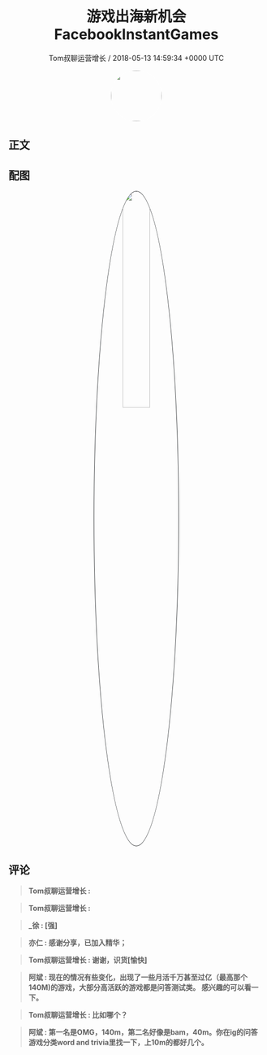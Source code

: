 <h1 align="center">游戏出海新机会FacebookInstantGames </h1>
<p align="center">
    <a>Tom叔聊运营增长 / 2018-05-13 14:59:34 &#43;0000 UTC</a>
</p>

<div align="center">
    <img src="https://images.zsxq.com/Frq1eeFsr8tjMxfCEEOAzmhvV640?e=1590940799&amp;token=kIxbL07-8jAj8w1n4s9zv64FuZZNEATmlU_Vm6zD:XKx3pWnQxShhXTdSfhTy5x8Jlu4=" width="100" height="100" style="border:1px solid;border-radius:50%; color:#ffffff"/>
</div>

## 正文

<div>

</div>

## 配图
<div class="image" align="center">

<img src="https://images.zsxq.com/FjtU7fSnFak68fECGtJVGCK_fAdS?imageMogr2/auto-orient/thumbnail/800x/format/jpg/blur/1x0/quality/75&amp;e=1590940799&amp;token=kIxbL07-8jAj8w1n4s9zv64FuZZNEATmlU_Vm6zD:KqS8AO5-FFvEoFAGUjYyTVR9vt8=" width="33%" height="33%" style="border:1px solid;border-radius:50%; color:#3c3f41"/>

</div>

## 评论

<div align="left">
<div>

<blockquote >
<span> <strong>Tom叔聊运营增长 :  </strong></span>
</blockquote>

<blockquote >
<span> <strong>Tom叔聊运营增长 :  </strong></span>
</blockquote>

<blockquote >
<span> <strong>_徐 : [强] </strong></span>
</blockquote>

<blockquote >
<span> <strong>亦仁 : 感谢分享，已加入精华； </strong></span>
</blockquote>

<blockquote >
<span> <strong>Tom叔聊运营增长 : 谢谢，识货[愉快] </strong></span>
</blockquote>

<blockquote >
<span> <strong>阿斌 : 现在的情况有些变化，出现了一些月活千万甚至过亿（最高那个140M)的游戏，大部分高活跃的游戏都是问答测试类。
感兴趣的可以看一下。 </strong></span>
</blockquote>

<blockquote >
<span> <strong>Tom叔聊运营增长 : 比如哪个？ </strong></span>
</blockquote>

<blockquote >
<span> <strong>阿斌 : 第一名是OMG，140m，第二名好像是bam，40m。你在ig的问答游戏分类word and trivia里找一下，上10m的都好几个。 </strong></span>
</blockquote>

</div>
</div>